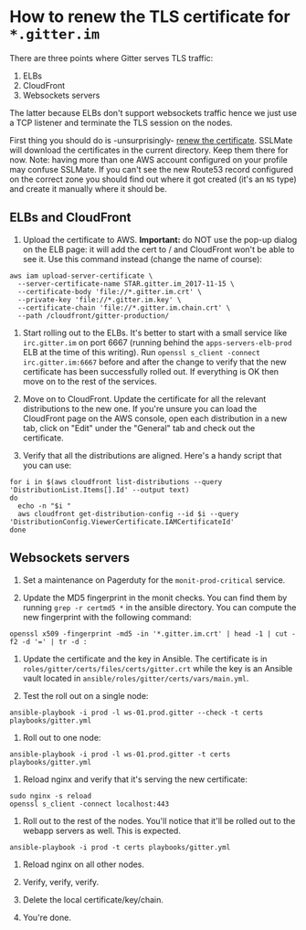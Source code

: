 # How to renew the TLS certificate for `*.gitter.im`

There are three points where Gitter serves TLS traffic:

1. ELBs
1. CloudFront
1. Websockets servers

The latter because ELBs don't support websockets traffic hence we just use a TCP listener and terminate the TLS session on the nodes.

First thing you should do is -unsurprisingly- [renew the certificate](https://gitlab.com/gitlab-com/runbooks/blob/master/troubleshooting/ssl_cert.md). SSLMate will download the certificates in the current directory. Keep them there for now. Note: having more than one AWS account configured on your profile may confuse SSLMate. If you can't see the new Route53 record configured on the correct zone you should find out where it got created (it's an `NS` type) and create it manually where it should be.

## ELBs and CloudFront

1. Upload the certificate to AWS. **Important:** do NOT use the pop-up dialog on the ELB page: it will add the cert to / and CloudFront won't be able to see it. Use this command instead (change the name of course):
```
aws iam upload-server-certificate \
  --server-certificate-name STAR.gitter.im_2017-11-15 \
  --certificate-body 'file://*.gitter.im.crt' \
  --private-key 'file://*.gitter.im.key' \
  --certificate-chain 'file://*.gitter.im.chain.crt' \
  --path /cloudfront/gitter-production/
```

1. Start rolling out to the ELBs. It's better to start with a small service like `irc.gitter.im` on port 6667 (running behind the `apps-servers-elb-prod` ELB at the time of this writing). Run `openssl s_client -connect irc.gitter.im:6667` before and after the change to verify that the new certificate has been successfully rolled out. If everything is OK then move on to the rest of the services.

1. Move on to CloudFront. Update the certificate for all the relevant distributions to the new one. If you're unsure you can load the CloudFront page on the AWS console, open each distribution in a new tab, click on "Edit" under the "General" tab and check out the certificate.
1. Verify that all the distributions are aligned. Here's a handy script that you can use:
```
for i in $(aws cloudfront list-distributions --query 'DistributionList.Items[].Id' --output text)
do
  echo -n "$i "
  aws cloudfront get-distribution-config --id $i --query 'DistributionConfig.ViewerCertificate.IAMCertificateId'
done
```

## Websockets servers

1. Set a maintenance on Pagerduty for the `monit-prod-critical` service.

1. Update the MD5 fingerprint in the monit checks. You can find them by running `grep -r certmd5 *` in the ansible directory. You can compute the new fingerprint with the following command:
```
openssl x509 -fingerprint -md5 -in '*.gitter.im.crt' | head -1 | cut -f2 -d '=' | tr -d :
```

1. Update the certificate and the key in Ansible. The certificate is in `roles/gitter/certs/files/certs/gitter.crt` while the key is an Ansible vault located in `ansible/roles/gitter/certs/vars/main.yml`.

1. Test the roll out on a single node:
```
ansible-playbook -i prod -l ws-01.prod.gitter --check -t certs playbooks/gitter.yml
```

1. Roll out to one node:
```
ansible-playbook -i prod -l ws-01.prod.gitter -t certs playbooks/gitter.yml
```

1. Reload nginx and verify that it's serving the new certificate:
```
sudo nginx -s reload
openssl s_client -connect localhost:443
```

1. Roll out to the rest of the nodes. You'll notice that it'll be rolled out to the webapp servers as well. This is expected.
```
ansible-playbook -i prod -t certs playbooks/gitter.yml
```

1. Reload nginx on all other nodes.

1. Verify, verify, verify.

1. Delete the local certificate/key/chain.

1. You're done.
